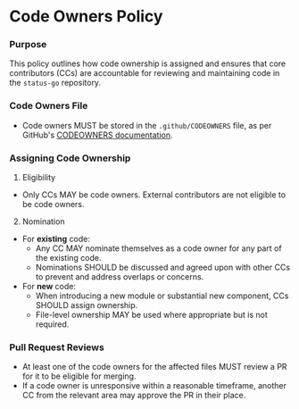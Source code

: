 # Code Owners Policy

### Purpose

This policy outlines how code ownership is assigned and ensures that core contributors (CCs) are accountable for 
reviewing and maintaining code in the `status-go` repository.

### Code Owners File

- Code owners MUST be stored in the `.github/CODEOWNERS` file, as per GitHub's [CODEOWNERS documentation](https://docs.github.com/en/repositories/managing-your-repositorys-settings-and-features/customizing-your-repository/about-code-owners).

### Assigning Code Ownership

1. Eligibility
 
- Only CCs MAY be code owners. External contributors are not eligible to be code owners.

2. Nomination
 
- For **existing** code:
  - Any CC MAY nominate themselves as a code owner for any part of the existing code.
  - Nominations SHOULD be discussed and agreed upon with other CCs to prevent and address overlaps or concerns.
- For **new** code:
  - When introducing a new module or substantial new component, CCs SHOULD assign ownership.
  - File-level ownership MAY be used where appropriate but is not required.

### Pull Request Reviews

- At least one of the code owners for the affected files MUST review a PR for it to be eligible for merging.
- If a code owner is unresponsive within a reasonable timeframe, another CC from the relevant area may approve 
the PR in their place.
